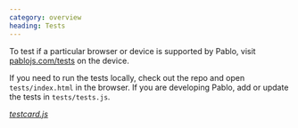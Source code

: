 ```yaml
--- 
category: overview
heading: Tests
---
```


To test if a particular browser or device is supported by Pablo, visit [pablojs.com/tests][tests] on the device.

If you need to run the tests locally, check out the repo and open `tests/index.html` in the browser. If you are developing Pablo, add or update the tests in `tests/tests.js`.

[_testcard.js_](https://github.com/dharmafly/pablo/blob/master/examples/testcard/testcard.js)


[tests]: http://pablojs.com/tests
[build]: #build-process